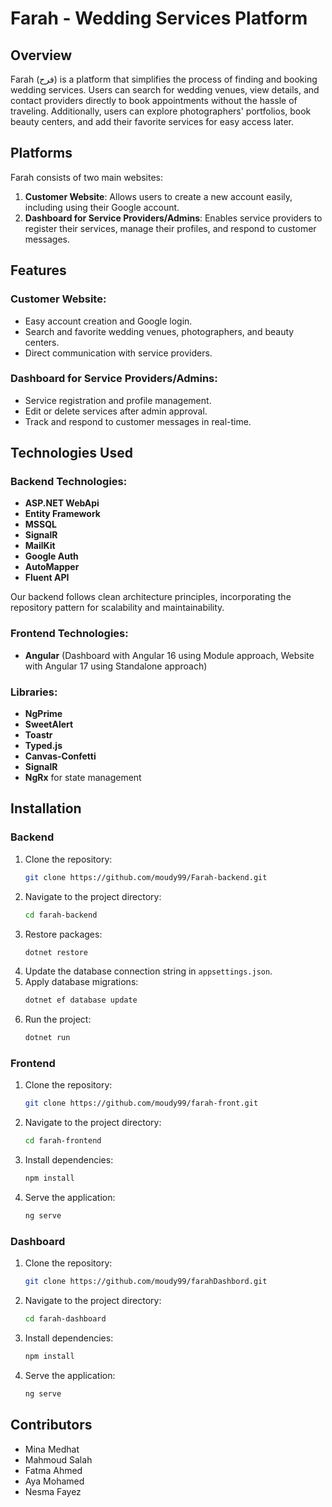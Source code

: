 # Farah - Wedding Services Platform

## Overview
Farah (فرح) is a platform that simplifies the process of finding and booking wedding services. Users can search for wedding venues, view details, and contact providers directly to book appointments without the hassle of traveling. Additionally, users can explore photographers' portfolios, book beauty centers, and add their favorite services for easy access later.

## Platforms
Farah consists of two main websites:
1. **Customer Website**: Allows users to create a new account easily, including using their Google account.
2. **Dashboard for Service Providers/Admins**: Enables service providers to register their services, manage their profiles, and respond to customer messages.

## Features
### Customer Website:
- Easy account creation and Google login.
- Search and favorite wedding venues, photographers, and beauty centers.
- Direct communication with service providers.

### Dashboard for Service Providers/Admins:
- Service registration and profile management.
- Edit or delete services after admin approval.
- Track and respond to customer messages in real-time.

## Technologies Used

### Backend Technologies:
- **ASP.NET WebApi**
- **Entity Framework**
- **MSSQL**
- **SignalR**
- **MailKit**
- **Google Auth**
- **AutoMapper**
- **Fluent API**

Our backend follows clean architecture principles, incorporating the repository pattern for scalability and maintainability.

### Frontend Technologies:
- **Angular** (Dashboard with Angular 16 using Module approach, Website with Angular 17 using Standalone approach)

### Libraries:
- **NgPrime**
- **SweetAlert**
- **Toastr**
- **Typed.js**
- **Canvas-Confetti**
- **SignalR**
- **NgRx** for state management

## Installation

### Backend
1. Clone the repository:
    ```sh
    git clone https://github.com/moudy99/Farah-backend.git
    ```
2. Navigate to the project directory:
    ```sh
    cd farah-backend
    ```
3. Restore packages:
    ```sh
    dotnet restore
    ```
4. Update the database connection string in `appsettings.json`.
5. Apply database migrations:
    ```sh
    dotnet ef database update
    ```
6. Run the project:
    ```sh
    dotnet run
    ```

### Frontend
1. Clone the repository:
    ```sh
    git clone https://github.com/moudy99/farah-front.git
    ```
2. Navigate to the project directory:
    ```sh
    cd farah-frontend
    ```
3. Install dependencies:
    ```sh
    npm install
    ```
4. Serve the application:
    ```sh
    ng serve
    ```

### Dashboard
1. Clone the repository:
    ```sh
    git clone https://github.com/moudy99/farahDashbord.git
    ```
2. Navigate to the project directory:
    ```sh
    cd farah-dashboard
    ```
3. Install dependencies:
    ```sh
    npm install
    ```
4. Serve the application:
    ```sh
    ng serve
    ```

## Contributors
- Mina Medhat
- Mahmoud Salah
- Fatma Ahmed
- Aya Mohamed
- Nesma Fayez

